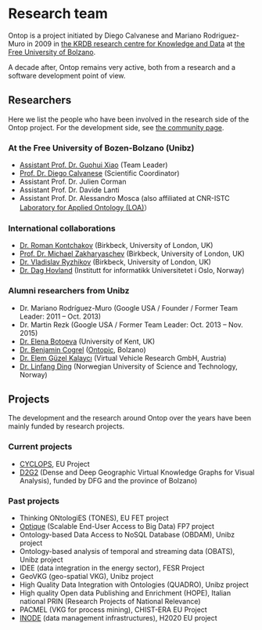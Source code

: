 # Research team

Ontop is a project initiated by Diego Calvanese and Mariano Rodriguez-Muro in 2009 in [the KRDB research centre for Knowledge and Data](https://www.inf.unibz.it/krdb/) at [the Free University of Bolzano](https://www.unibz.it/en/faculties/computer-science/).

A decade after, Ontop remains very active, both from a research and a software development point of view.

## Researchers

Here we list the people who have been involved in the research side of the Ontop project.
For the development side, see [the community page](/community).

### At the Free University of Bozen-Bolzano (Unibz)

* [Assistant Prof. Dr. Guohui Xiao](http://www.ghxiao.org) (Team Leader)
* [Prof. Dr. Diego Calvanese](http://www.inf.unibz.it/~calvanese/) (Scientific Coordinator)
* Assistant Prof. Dr. Julien Corman
* Assistant Prof. Dr. Davide Lanti
* Assistant Prof. Dr. Alessandro Mosca (also affiliated at CNR-ISTC [Laboratory for Applied Ontology (LOA)](https://www.loa.istc.cnr.it/)）

### International collaborations

* [Dr. Roman Kontchakov](http://www.dcs.bbk.ac.uk/~roman/) (Birkbeck, University of London, UK)
* [Prof. Dr. Michael Zakharyaschev](http://www.dcs.bbk.ac.uk/~michael/) (Birkbeck, University of London, UK)
* [Dr. Vladislav Ryzhikov](https://www.dcs.bbk.ac.uk/~vlad/) (Birkbeck, University of London, UK)
* [Dr. Dag Hovland](http://www.ii.uib.no/~dagh/) (Institutt for informatikk Universitetet i Oslo, Norway)

### Alumni researchers from Unibz

* Dr. Mariano Rodríguez-Muro (Google USA / Founder / Former Team Leader: 2011 – Oct. 2013)
* Dr. Martin Rezk (Google USA / Former Team Leader: Oct. 2013 – Nov. 2015)
* [Dr. Elena Botoeva](https://www.kent.ac.uk/computing/people/3838/botoeva-elena) (University of Kent, UK)
* [Dr. Benjamin Cogrel](https://research.bcgl.fr) ([Ontopic](https://ontopic.ai), Bolzano)
* [Dr. Elem Güzel Kalaycı](https://scholar.google.it/citations?user=WYEhpZYAAAAJ&hl=en) (Virtual Vehicle Research GmbH, Austria)
* [Dr. Linfang Ding](https://www.ntnu.edu/employees/linfang.ding) (Norwegian University of Science and Technology, Norway)

## Projects

The development and the research around Ontop over the years have been mainly funded by research projects.


### Current projects
* [CYCLOPS](https://www.cyclopsproject.eu/), EU Project
* [D2G2](https://gepris.dfg.de/gepris/projekt/500249124?language=en) (Dense and Deep Geographic Virtual Knowledge Graphs for Visual Analysis), funded by DFG and the province of Bolzano)

### Past projects

* Thinking ONtologiES (TONES), EU FET project
* [Optique](http://optique-project.eu/) (Scalable End-User Access to Big Data) FP7 project
* Ontology-based Data Access to NoSQL Database (OBDAM), Unibz project
* Ontology-based analysis of temporal and streaming data (OBATS), Unibz project
* IDEE (data integration in the energy sector), FESR Project
* GeoVKG (geo-spatial VKG), Unibz project
* High Quality Data Integration with Ontologies (QUADRO), Unibz project
* High quality Open data Publishing and Enrichment (HOPE), Italian national PRIN (Research Projects of National Relevance)
* PACMEL (VKG for process mining),  CHIST-ERA EU Project
* [INODE](http://www.inode-project.eu/) (data management infrastructures), H2020 EU project
